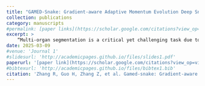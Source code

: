 ```yaml
---
title: "GAMED-Snake: Gradient-aware Adaptive Momentum Evolution Deep Snake Model for Multi-organ Segmentation"
collection: publications
category: manuscripts
#permalink: [paper links](https://scholar.google.com/citations?view_op=view_citation&hl=zh-CN&user=zEpdycwAAAAJ&authuser=1&citation_for_view=zEpdycwAAAAJ:u5HHmVD_uO8C)
excerpt: >
    “Multi-organ segmentation is a critical yet challenging task due to complex anatomical backgrounds, blurred boundaries, and diverse morphologies. This study introduces the Gradient-aware Adaptive Momentum Evolution Deep Snake (GAMED-Snake) model, which establishes a novel paradigm for contour-based segmentation by integrating gradient-based learning with adaptive momentum evolution mechanisms. The GAMED-Snake model incorporates three major innovations: First, the Distance Energy Map Prior (DEMP) generates a pixel-level force field that effectively attracts contour points towards the true boundaries, even in scenarios with complex backgrounds and blurred edges. Second, the Differential Convolution Inception Module (DCIM) precisely extracts comprehensive energy gradients, significantly enhancing segmentation accuracy. Third, the Adaptive Momentum Evolution Mechanism (AMEM) employs cross-attention to establish dynamic features across different iterations of evolution, enabling precise boundary alignment for diverse morphologies. Experimental results on four challenging multi-organ segmentation datasets demonstrate that GAMED-Snake improves the mDice metric by approximately 2% compared to state-of-the-art methods. Code will be available at https://github.com/SYSUzrc/GAMED-Snake.“
date: 2025-03-09
#venue: 'Journal 1'
#slidesurl: 'http://academicpages.github.io/files/slides1.pdf'
paperurl: '[paper link](https://scholar.google.com/citations?view_op=view_citation&hl=zh-CN&user=zEpdycwAAAAJ&authuser=1&citation_for_view=zEpdycwAAAAJ:u5HHmVD_uO8C)'
#bibtexurl: 'http://academicpages.github.io/files/bibtex1.bib'
citation: 'Zhang R, Guo H, Zhang Z, et al. Gamed-snake: Gradient-aware adaptive momentum evolution deep snake model for multi-organ segmentation[J]. arXiv preprint arXiv:2501.12844, 2025.'
---
```

